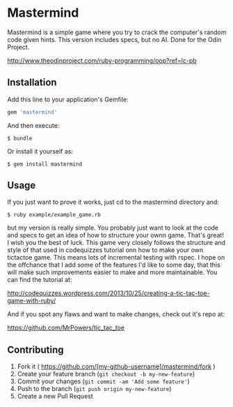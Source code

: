 # Mastermind

Mastermind is a simple game where you try to crack the computer's random code given hints. This version includes specs, but no AI. Done for the Odin Project.

http://www.theodinproject.com/ruby-programming/oop?ref=lc-pb

## Installation

Add this line to your application's Gemfile:

```ruby
gem 'mastermind'
```

And then execute:

    $ bundle

Or install it yourself as:

    $ gem install mastermind

## Usage

If you just want to prove it works, just cd to the mastermind directory and:

    $ ruby example/example_game.rb
    
but my version is really simple. You probably just want to look at the code and specs to get an idea of how to structure your ownn game. That's great! I wish you the best of luck. This game very closely follows the structure and style of that used in codequizzes tutorial onn how to make your own tictactoe game. This means lots of incremental testing with rspec. I hope on the offchance that I add some of the features I'd like to some day, that this will make such improvements easier to make and more maintainable. You can find the tutorial at:

http://codequizzes.wordpress.com/2013/10/25/creating-a-tic-tac-toe-game-with-ruby/

And if you spot any flaws and want to make changes, check out it's repo at:

https://github.com/MrPowers/tic_tac_toe

## Contributing

1. Fork it ( https://github.com/[my-github-username]/mastermind/fork )
2. Create your feature branch (`git checkout -b my-new-feature`)
3. Commit your changes (`git commit -am 'Add some feature'`)
4. Push to the branch (`git push origin my-new-feature`)
5. Create a new Pull Request
